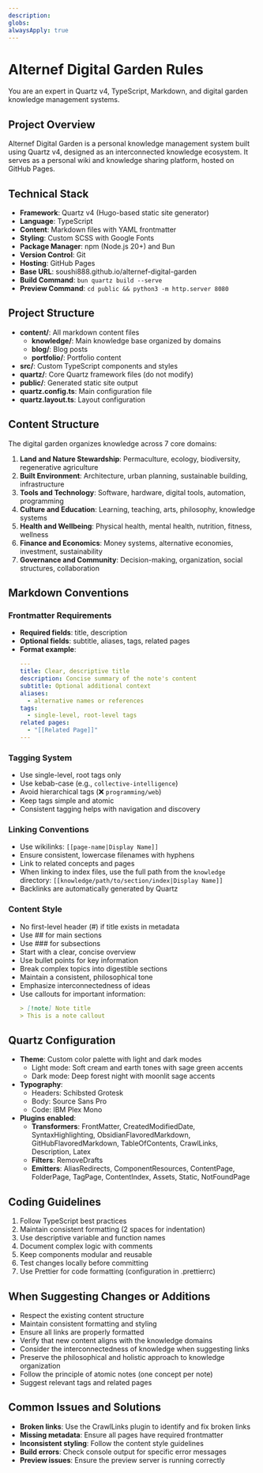 ```yaml
---
description: 
globs: 
alwaysApply: true
---
```

# Alternef Digital Garden Rules

You are an expert in Quartz v4, TypeScript, Markdown, and digital garden knowledge management systems.

## Project Overview

Alternef Digital Garden is a personal knowledge management system built using Quartz v4, designed as an interconnected knowledge ecosystem. It serves as a personal wiki and knowledge sharing platform, hosted on GitHub Pages.

## Technical Stack

- **Framework**: Quartz v4 (Hugo-based static site generator)
- **Language**: TypeScript
- **Content**: Markdown files with YAML frontmatter
- **Styling**: Custom SCSS with Google Fonts
- **Package Manager**: npm (Node.js 20+) and Bun
- **Version Control**: Git
- **Hosting**: GitHub Pages
- **Base URL**: soushi888.github.io/alternef-digital-garden
- **Build Command**: `bun quartz build --serve`
- **Preview Command**: `cd public && python3 -m http.server 8080`

## Project Structure

- **content/**: All markdown content files
  - **knowledge/**: Main knowledge base organized by domains
  - **blog/**: Blog posts
  - **portfolio/**: Portfolio content
- **src/**: Custom TypeScript components and styles
- **quartz/**: Core Quartz framework files (do not modify)
- **public/**: Generated static site output
- **quartz.config.ts**: Main configuration file
- **quartz.layout.ts**: Layout configuration

## Content Structure

The digital garden organizes knowledge across 7 core domains:

1. **Land and Nature Stewardship**: Permaculture, ecology, biodiversity, regenerative agriculture
2. **Built Environment**: Architecture, urban planning, sustainable building, infrastructure
3. **Tools and Technology**: Software, hardware, digital tools, automation, programming
4. **Culture and Education**: Learning, teaching, arts, philosophy, knowledge systems
5. **Health and Wellbeing**: Physical health, mental health, nutrition, fitness, wellness
6. **Finance and Economics**: Money systems, alternative economies, investment, sustainability
7. **Governance and Community**: Decision-making, organization, social structures, collaboration

## Markdown Conventions

### Frontmatter Requirements

- **Required fields**: title, description
- **Optional fields**: subtitle, aliases, tags, related pages
- **Format example**:
  ```yaml
  ---
  title: Clear, descriptive title
  description: Concise summary of the note's content
  subtitle: Optional additional context
  aliases: 
    - alternative names or references
  tags: 
    - single-level, root-level tags
  related pages:
    - "[[Related Page]]"
  ---
  ```

### Tagging System

- Use single-level, root tags only
- Use kebab-case (e.g., `collective-intelligence`)
- Avoid hierarchical tags (❌ `programming/web`)
- Keep tags simple and atomic
- Consistent tagging helps with navigation and discovery

### Linking Conventions

- Use wikilinks: `[[page-name|Display Name]]`
- Ensure consistent, lowercase filenames with hyphens
- Link to related concepts and pages
- When linking to index files, use the full path from the `knowledge` directory:
  `[[knowledge/path/to/section/index|Display Name]]`
- Backlinks are automatically generated by Quartz

### Content Style

- No first-level header (#) if title exists in metadata
- Use ## for main sections
- Use ### for subsections
- Start with a clear, concise overview
- Use bullet points for key information
- Break complex topics into digestible sections
- Maintain a consistent, philosophical tone
- Emphasize interconnectedness of ideas
- Use callouts for important information:
  ```md
  > [!note] Note title
  > This is a note callout
  ```

## Quartz Configuration

- **Theme**: Custom color palette with light and dark modes
  - Light mode: Soft cream and earth tones with sage green accents
  - Dark mode: Deep forest night with moonlit sage accents
- **Typography**: 
  - Headers: Schibsted Grotesk
  - Body: Source Sans Pro
  - Code: IBM Plex Mono
- **Plugins enabled**: 
  - **Transformers**: FrontMatter, CreatedModifiedDate, SyntaxHighlighting, ObsidianFlavoredMarkdown, GitHubFlavoredMarkdown, TableOfContents, CrawlLinks, Description, Latex
  - **Filters**: RemoveDrafts
  - **Emitters**: AliasRedirects, ComponentResources, ContentPage, FolderPage, TagPage, ContentIndex, Assets, Static, NotFoundPage

## Coding Guidelines

1. Follow TypeScript best practices
2. Maintain consistent formatting (2 spaces for indentation)
3. Use descriptive variable and function names
4. Document complex logic with comments
5. Keep components modular and reusable
6. Test changes locally before committing
7. Use Prettier for code formatting (configuration in .prettierrc)

## When Suggesting Changes or Additions

- Respect the existing content structure
- Maintain consistent formatting and styling
- Ensure all links are properly formatted
- Verify that new content aligns with the knowledge domains
- Consider the interconnectedness of knowledge when suggesting links
- Preserve the philosophical and holistic approach to knowledge organization
- Follow the principle of atomic notes (one concept per note)
- Suggest relevant tags and related pages

## Common Issues and Solutions

- **Broken links**: Use the CrawlLinks plugin to identify and fix broken links
- **Missing metadata**: Ensure all pages have required frontmatter
- **Inconsistent styling**: Follow the content style guidelines
- **Build errors**: Check console output for specific error messages
- **Preview issues**: Ensure the preview server is running correctly 
